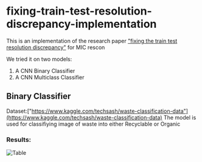 # fixing-train-test-resolution-discrepancy-implementation
This is an implementation of the research paper ["fixing the train test resolution discrepancy"](https://arxiv.org/pdf/1906.06423.pdf) for MIC rescon

We tried it on two models:
1. A CNN Binary Classifier
2. A CNN Multiclass Classifier

## Binary Classifier

Dataset:["https://www.kaggle.com/techsash/waste-classification-data"](https://www.kaggle.com/techsash/waste-classification-data)
The model is used for classifiying image of waste into either Recyclable or Organic

### Results:
![Table](https://github.com/GAmuzak/fixing-train-test-resolution-discrepancy-implementation/blob/main/Binary%20Classification-%20FixRes/results/table.png)
